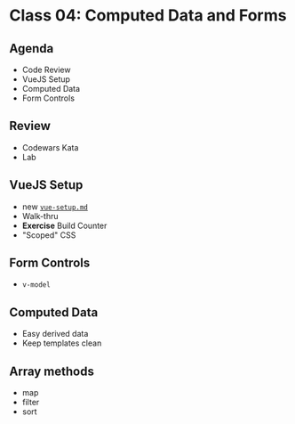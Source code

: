 Class 04: Computed Data and Forms
===

## Agenda

* Code Review
* VueJS Setup
* Computed Data
* Form Controls

## Review

* Codewars Kata
* Lab

## VueJS Setup

* new [`vue-setup.md`](../../vue-setup.md)
* Walk-thru
* **Exercise** Build Counter
* "Scoped" CSS

## Form Controls

* `v-model`

## Computed Data

* Easy derived data
* Keep templates clean

## Array methods

* map
* filter
* sort
